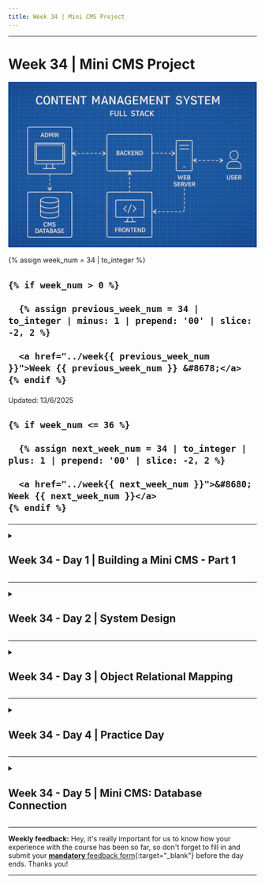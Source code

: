 ```yaml
---
title: Week 34 | Mini CMS Project
---
```


<hr class="mb-0">

<h1 id="{{ Week 34-Mini CMS Project | slugify }}">
  <span class="week-prefix">Week 34 |</span> Mini CMS Project
</h1>

<img src="assets/mini.cms.jpg" />

<div class="week-controls">

  {% assign week_num = 34 | to_integer %}

  <h2 class="week-controls__previous_week">

    {% if week_num > 0 %}

      {% assign previous_week_num = 34 | to_integer | minus: 1 | prepend: '00' | slice: -2, 2 %}

      <a href="../week{{ previous_week_num }}">Week {{ previous_week_num }} &#8678;</a>
    {% endif %}

  </h2>

  <span>Updated: 13/6/2025</span>

  <h2 class="week-controls__next_week">

    {% if week_num <= 36 %}

      {% assign next_week_num = 34 | to_integer | plus: 1 | prepend: '00' | slice: -2, 2 %}

      <a href="../week{{ next_week_num }}">&#8680; Week {{ next_week_num }}</a>
    {% endif %}

  </h2>

</div>

---

<!-- Week 34 - Day 1 | Building a Mini CMS - Part 1 -->
<details markdown="1">
  <summary>
    <h2>
      <span class="summary-day">Week 34 - Day 1</span> | Building a Mini CMS - Part 1</h2>
  </summary>

### Schedule

  - **Watch the lectures**
  - **Study the suggested material**
  - **Practice on the topics and share your questions**

### Study Plan

  Your instructor will share the video lectures with you. Here are the topics covered:

  - **Part 1:** What is a Content Management System (CMS)?
  - **Part 2:** Setting up our Node.js project

  You can find the lecture code [here](https://github.com/in-tech-gration/build-a-cms-2024/tree/62f0d9743c8abe36e4a351c42b98c06310ff0aa9){:target="_blank"}

  **References & Resources:**

  - [How to set up a Node server with TypeScript in 2024](https://www.learnwithjason.dev/blog/modern-node-server-typescript-2024/){:target="_blank"}  
  - [Learn with Jason](https://www.learnwithjason.dev/episodes/){:target="_blank"}  
  - [VSCode Excalidraw Extension](https://marketplace.visualstudio.com/items?itemName=pomdtr.excalidraw-editor){:target="_blank"}  
  - TypeScript definitions for [node http](https://microsoft.github.io/PowerBI-JavaScript/modules/_node_modules__types_node_http_d_._http_.html){:target="_blank"} *(@types/node*)  
  - [How to use TypeScript in Node.js](https://www.executeprogram.com/courses/typescript-basics/articles/how-to-use-typescript-in-node-js){:target="_blank"}  
  - Some more Node/TypeScript boilerplates and guides  
    - [https://betterstack.com/community/guides/scaling-nodejs/nodejs-typescript/](https://betterstack.com/community/guides/scaling-nodejs/nodejs-typescript/){:target="_blank"}  
    - [https://github.com/jsynowiec/node-typescript-boilerplate](https://github.com/jsynowiec/node-typescript-boilerplate){:target="_blank"}
  - [Try WordPress Playground](https://wordpress.org/playground/){:target="_blank"}

<!-- Summary -->

<!-- Exercises -->

<!-- Extra Resources -->

<!-- Sources and Attributions -->
  
</details>

<hr class="mt-1">

<!-- Week 34 - Day 2 | System Design -->
<details markdown="1">
  <summary>
    <h2>
      <span class="summary-day">Week 34 - Day 2</span> | System Design</h2>
  </summary>

### Schedule

  - **Study the suggested material**
  - **Practice on the topics and share your questions**

### Study Plan

  ![](./assets/system.design.jpg)

  Since we are going to be designing our Database soon, here are two really
  interesting videos that will walk you through designing a system 
  (an Instagram-like app in one case, a calendar app in the other). 

  You can learn a lot from this process, such as thinking about the system 
  from a high level and breaking it up in different modules and deciding 
  on the Database entities (tables) and Schema (columns and types).

  Enjoy and gain some insights!

  - [Design Instagram: 30'](https://www.youtube.com/watch?v=VJpfO6KdyWE){:target="_blank"} 

  - [Design Calendar Application: 25'](https://www.youtube.com/watch?v=39eAITqeu7g){:target="_blank"}

<!-- Summary -->

<!-- Exercises -->

<!-- Extra Resources -->

<!-- Sources and Attributions -->
  
</details>

<hr class="mt-1">

<!-- Week 34 - Day 3 | Object Relational Mapping -->
<details markdown="1">
  <summary>
    <h2>
      <span class="summary-day">Week 34 - Day 3</span> | Object Relational Mapping</h2>
  </summary>

### Schedule

  - **Watch the lectures**
  - **Study the suggested material**
  - **Practice on the topics and share your questions**

### Study Plan

  ![](./assets/modular.architecture.jpg)

  Your instructor will share the video lectures with you. Here are the topics covered:

  - **Part 1:** Databases & ORMs (Object Relational Mapping)
  - **Part 2:** Modular architecture and creating and populating Database tables with data

  You can find the lecture code [here](https://github.com/in-tech-gration/build-a-cms-2024/tree/7a20932556ee71cef0efe498161aaadfcb0d2e17){:target="_blank"}

  **References & Resources:**

  - [Dark Reader Chrome and Firefox extension](https://chromewebstore.google.com/detail/dark-reader/eimadpbcbfnmbkopoojfekhnkhdbieeh?authuser=1){:target="_blank"}  
    - [GitHub](https://github.com/darkreader/darkreader){:target="_blank"}  
    - [**ORM: Object–relational mapping**](https://en.wikipedia.org/wiki/Object%E2%80%93relational_mapping){:target="_blank"}  
      - **Examples of ORMs:**  
        - [https://sequelize.org/](https://sequelize.org/){:target="_blank"}  
        - [https://www.npmjs.com/package/sqlite3orm\#selectinsertupdatedelete-using-daos](https://www.npmjs.com/package/sqlite3orm#selectinsertupdatedelete-using-daos){:target="_blank"}  
        - [https://www.npmjs.com/package/@mikro-orm/better-sqlite](https://www.npmjs.com/package/@mikro-orm/better-sqlite){:target="_blank"}  
        - [https://github.com/thebinarysearchtree/flyweight](https://github.com/thebinarysearchtree/flyweight){:target="_blank"}  
    - Modular Architecture  
      - [Think simple](https://o.quizlet.com/8.9Oa8PTRRKzrhUh-bE8mA_b.jpg){:target="_blank"}  
      - Google for  “modular architecture”

<!-- Summary -->

### Exercises

  - Search for patterns to connect the web server module and the database module  
  - Study the `sqlite3` API documentation

  **IMPORTANT:** Make sure to complete all the tasks found in the **daily Progress Sheet** and update the sheet accordingly. Once you've updated the sheet, don't forget to `commit` and `push`. The progress draft sheet for this day is: **/user/week34/progress/progress.draft.w34.d03.csv**

  You should **NEVER** update the `draft` sheets directly, but rather work on a copy of them according to the instructions [found here](../week01/resources/PROGRESS-WORKFLOW.md).


<!-- Extra Resources -->

<!-- Sources and Attributions -->
  
</details>

<hr class="mt-1">

<!-- Week 34 - Day 4 | Practice Day -->
<details markdown="1">
  <summary>
    <h2>
      <span class="summary-day">Week 34 - Day 4</span> | Practice Day</h2>
  </summary>

### Schedule

  - **Study the suggested material**
  - **Practice on the topics and share your questions**

### Study Plan

  Today is practice day. Practice on the topics and coding challenges
  for the Mini CMS project we are working on and spend some time on MDN
  and other Internet resources to read more about the technologies involved.

<!-- Summary -->

<!-- Exercises -->

<!-- Extra Resources -->

<!-- Sources and Attributions -->
  
</details>

<hr class="mt-1">

<!-- Week 34 - Day 5 | Mini CMS: Database Connection -->
<details markdown="1">
  <summary>
    <h2>
      <span class="summary-day">Week 34 - Day 5</span> | Mini CMS: Database Connection</h2>
  </summary>

### Schedule

  - **Practice on the topics and share your questions**

### Study Plan

  Let's practice! Skip to the `Exercises` section below for 
  a guide on what to code today.

<!-- Summary -->

### Exercises

  Take this opportunity and try to work on the CMS project (you can find the code to start from [here](https://github.com/in-tech-gration/WDX-180/tree/main/curriculum/modules/javascript/misc/_w34d05/assets){:target="_blank"}) to accomplish the following tasks:

  - Create a new `src/db/basic.ts` file and paste the official `sqlite3` example found here: https://github.com/TryGhost/node-sqlite3?tab=readme-ov-file#usage. We'll just keep the other database-related files aside for now.

  - Instead of creating a sample `lorem` table, like the example, update the code and create 2 tables that will hold our CMS `Users` and their Blog `Posts`. Make sure that these two tables have a one-to-many relation, where one `User` can create many `Posts`. Make use of the `Primary/Foreign Keys` to connect the two tables and populate then with a few sample users and posts. ChatGPT can help you come up with some sample user names, blog post titles and sample content.

  - Think carefully about the Schema of these two tables (column names and value types).

  - Rename `src/index.ts` to `src/web.ts` and create a new file named `src/index.ts`. Find a way to import both the `src/db/basic.ts` and `src/web.ts` into `src/index.ts` and "wire" them up correctly so that the web server starts listening when the database has been initialized and the table creation (CREATE TABLE) and population (INSERT INTO) have completed. You will have to create some functions and of course make use of some callbacks in order to achieve that. 

  - Create another route named `/blog` that will read the contents of the `Posts` table and send the contents back to the user in the form of an HTML page.

  Here is some code to get you started:

  index.mjs:

  ```js
  import webInit from "./web.mjs";
  import dbInit from "./db.mjs";

  dbInit( webInit );
  ```

  web.mjs:

  ```js
  export default function webInit(db){
    console.log("Web server initialized!");
    function listen(){
      console.log("Table:", db);
    }
    listen();
  }
  ```

  db.mjs

  ```js
  export default function dbInit(cb){
    console.log("Database server initialized!");
    setTimeout(()=>{
      console.log("Table ready!");
      cb({ table: "Users" });
    },500);
  }
  ```

  Run: `node index.mjs`

  Output:

  ```
  Database server initialized!
  Table ready!
  Web server initialized!
  Table: { table: 'Users' }
  ```

  That's it!

  **IMPORTANT:** Make sure to complete all the tasks found in the **daily Progress Sheet** and update the sheet accordingly. Once you've updated the sheet, don't forget to `commit` and `push`. The progress draft sheet for this day is: **/user/week34/progress/progress.draft.w34.d05.csv**

  You should **NEVER** update the `draft` sheets directly, but rather work on a copy of them according to the instructions [found here](../week01/resources/PROGRESS-WORKFLOW.md).


<!-- Extra Resources -->

<!-- Sources and Attributions -->
  
</details>


<hr class="mt-1">

**Weekly feedback:** Hey, it's really important for us to know how your experience with the course has been so far, so don't forget to fill in and submit your [**mandatory** feedback form](https://forms.gle/S6Zg3bbS2uuwsSZF9){:target="_blank"} before the day ends. Thanks you!



---

<!-- COMMENTS: -->
<script src="https://utteranc.es/client.js"
  repo="in-tech-gration/WDX-180"
  issue-term="pathname"
  theme="github-dark"
  crossorigin="anonymous"
  async>
</script>
